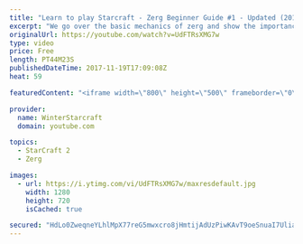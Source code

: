 ```yaml
---
title: "Learn to play Starcraft - Zerg Beginner Guide #1 - Updated (2017)"
excerpt: "We go over the basic mechanics of zerg and show the importance of understanding at least some of what your opponent is doing.  This guide is meant for players with an understanding of the objectives of starcraft but without any strong direction or gameplan, especially for each specific race! -- Watch"
originalUrl: https://youtube.com/watch?v=UdFTRsXMG7w
type: video
price: Free
length: PT44M23S
publishedDateTime: 2017-11-19T17:09:08Z
heat: 59

featuredContent: "<iframe width=\"800\" height=\"500\" frameborder=\"0\" src=\"https://www.youtube.com/embed/UdFTRsXMG7w\" allow=\"accelerometer; autoplay; encrypted-media; gyroscope; picture-in-picture\" allowfullscreen></iframe>"

provider:
  name: WinterStarcraft
  domain: youtube.com

topics:
  - StarCraft 2
  - Zerg

images:
  - url: https://i.ytimg.com/vi/UdFTRsXMG7w/maxresdefault.jpg
    width: 1280
    height: 720
    isCached: true

secured: "HdLo0ZweqneYLhlMpX77reG5mwxcro8jHmtijAdUzPiwKAvT9oeSnuaI7UliaSQcQ3wjix89fEVfpG8UNUKMyIr5PrYQXKn9M0aQ0wSOISP8BFaaxeqKjxBXo0kHjifi4TbcGcrjPlO6HnGprXNOlzEiCBTa8khaW7m5klqAGCm4V+tV6S7HcbOv8B2l9RLQ1A4rg+zYmWkz8mnQQ8kCTudBXbJ0LeR8FYrxwd0j+xh0bSW/rTFr/KFBebXhxrTspa8JrzJbZQOJewEKYk4qRghlLvdzie7mmKYwO9vwTRwWwGRZN2hhUbT+hohLz7cpe/rkzQYUK2kcnzELg+Ths5zRqxMWDAN+WI67EQaRjkdaiyuHxa4aaPQD2Zq8m94Zpt+U/CUl/KUzPzQBxZT5U+LsW0g9TN6PJtp3NDb7TpRWHFQg8Tlc45PrfQCLHIXq;gpRPPZlH+jFrFgHelEV4Zw=="
---
```


